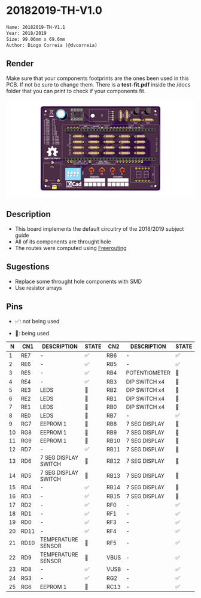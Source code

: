 # 20182019-TH-V1.0

    Name: 20182019-TH-V1.1
    Year: 2018/2019
    Size: 99.06mm x 69.6mm
    Author: Diogo Correia (@dvcorreia)

## Render

Make sure that your components footprints are the ones been used in this PCB. If not be sure to change them.
There is a __test-fit.pdf__ inside the /docs folder that you can print to check if your components fit.

<p align="center">
<img src="./docs/3d-pcb-render.png" alt="">
</p>

## Description

- This board implements the default circuitry of the 2018/2019 subject guide
- All of its components are throught hole
- The routes were computed using [Freerouting](https://freerouting.org/freerouting/using-with-kicad)

## Sugestions

- Replace some throught hole components with SMD
- Use resistor arrays

## Pins

- :white_check_mark:: not being used 

- :red_circle:: being used

| N  | CN1  | DESCRIPTION          | STATE              | CN2  | DESCRIPTION   | STATE              |
|----|------|----------------------|--------------------|------|---------------|--------------------|
| 1  | RE7  | -                    | :white_check_mark: | RB6  | -             | :white_check_mark: |
| 2  | RE6  | -                    | :white_check_mark: | RB5  | -             | :white_check_mark: |
| 3  | RE5  | -                    | :white_check_mark: | RB4  | POTENTIOMETER | :red_circle:       |
| 4  | RE4  | -                    | :white_check_mark: | RB3  | DIP SWITCH x4 | :red_circle:       |
| 5  | RE3  | LEDS                 | :red_circle:       | RB2  | DIP SWITCH x4 | :red_circle:       |
| 6  | RE2  | LEDS                 | :red_circle:       | RB1  | DIP SWITCH x4 | :red_circle:       |
| 7  | RE1  | LEDS                 | :red_circle:       | RB0  | DIP SWITCH x4 | :red_circle:       |
| 8  | RE0  | LEDS                 | :red_circle:       | RB7  | -             | :white_check_mark: |
| 9  | RG7  | EEPROM 1             | :red_circle:       | RB8  | 7 SEG DISPLAY | :red_circle:       |
| 10 | RG8  | EEPROM 1             | :red_circle:       | RB9  | 7 SEG DISPLAY | :red_circle:       |
| 11 | RG9  | EEPROM 1             | :red_circle:       | RB10 | 7 SEG DISPLAY | :red_circle:       |
| 12 | RD7  | -                    | :white_check_mark: | RB11 | 7 SEG DISPLAY | :red_circle:       |
| 13 | RD6  | 7 SEG DISPLAY SWITCH | :red_circle:       | RB12 | 7 SEG DISPLAY | :red_circle:       |
| 14 | RD5  | 7 SEG DISPLAY SWITCH | :red_circle:       | RB13 | 7 SEG DISPLAY | :red_circle:       |
| 15 | RD4  | -                    | :white_check_mark: | RB14 | 7 SEG DISPLAY | :red_circle:       |
| 16 | RD3  | -                    | :white_check_mark: | RB15 | 7 SEG DISPLAY | :red_circle:       |
| 17 | RD2  | -                    | :white_check_mark: | RF0  | -             | :white_check_mark: |
| 18 | RD1  | -                    | :white_check_mark: | RF1  | -             | :white_check_mark: |
| 19 | RD0  | -                    | :white_check_mark: | RF3  | -             | :white_check_mark: |
| 20 | RD11 | -                    | :white_check_mark: | RF4  | -             | :white_check_mark: |
| 21 | RD10 | TEMPERATURE SENSOR   | :red_circle:       | RF5  | -             | :white_check_mark: |
| 22 | RD9  | TEMPERATURE SENSOR   | :red_circle:       | VBUS | -             | :white_check_mark: |
| 23 | RD8  | -                    | :white_check_mark: | VUSB | -             | :white_check_mark: |
| 24 | RG3  | -                    | :white_check_mark: | RG2  | -             | :white_check_mark: |
| 25 | RG6  | EEPROM 1             | :red_circle:       | RC13 | -             | :white_check_mark: |

